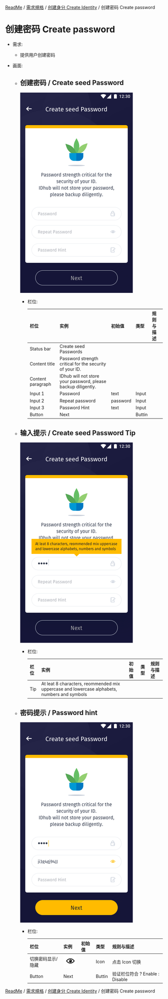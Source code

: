 [ReadMe](../README.md) / [需求規格](../requirements.md) / [创建身分 Create Identity](create-identity.md) / 创建密码 Create password

# 创建密码 Create password

* 需求:
	* 提供用户创建密码

* 画面:
	* ## 创建密码 / Create seed Password

		![Create password](../assets/screen-creat-password.png)
	
		* 栏位:

			栏位 | 实例 | 初始值 | 类型 | 规则与描述
			------------- | ------------- | ------------- | ------------- | -------------
			Status bar | Create seed Passwords | | |
			Content title| Password strength critical for the security of your ID. | | |
			Content paragraph | IDhub will not store your password, please backup diligently. | | |
			Input 1 | Password | text | Input |
			Input 2 | Repeat password | password | Input |
			Input 3 | Password Hint | text | Input |
			Button | Next | | Buttin |

	* ## 输入提示 / Create seed Password Tip

		![Create password](../assets/screen-creat-password--pw-tip.png)

		* 栏位:

			栏位 | 实例 | 初始值 | 类型 | 规则与描述
			------------- | ------------- | ------------- | ------------- | -------------
			Tip | At leat 8 characters, reommended mix uppercase and lowercase alphabets, numbers and symbols   | | |

	* ## 密码提示 / Password hint

		![Create password](../assets/screen-creat-password--repeat-pw.png)

		* 栏位:

			栏位 | 实例 | 初始值 | 类型 | 规则与描述
			------------- | ------------- | ------------- | ------------- | -------------
			切换密码显示/隐藏 | ![Icon](../assets/icon-eye.png) | | Icon | 点击 Icon 切换
			Button | Next | | Buttin | 验证栏位符合 ? Enable : Disable

[ReadMe](../README.md) / [需求規格](../requirements.md) / [创建身分 Create Identity](create-identity.md) / 创建密码 Create password